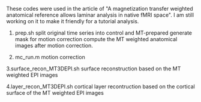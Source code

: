 These codes were used in the article of "A magnetization transfer weighted anatomical reference allows laminar analysis in native fMRI space". I am still working on it to make it friendly for a tutorial analysis.

1. prep.sh
  split original time series into control and MT-prepared
  generate mask for motion correction
  compute the MT weighted anatomical images after motion correction.
  
2. mc_run.m
  motion correction
  
3.surface_recon_MT3DEPI.sh
  surface reconstruction based on the MT weighted EPI images

4.layer_recon_MT3DEPI.sh
  cortical layer recontruction based on the cortical surface of the MT weighted EPI images
